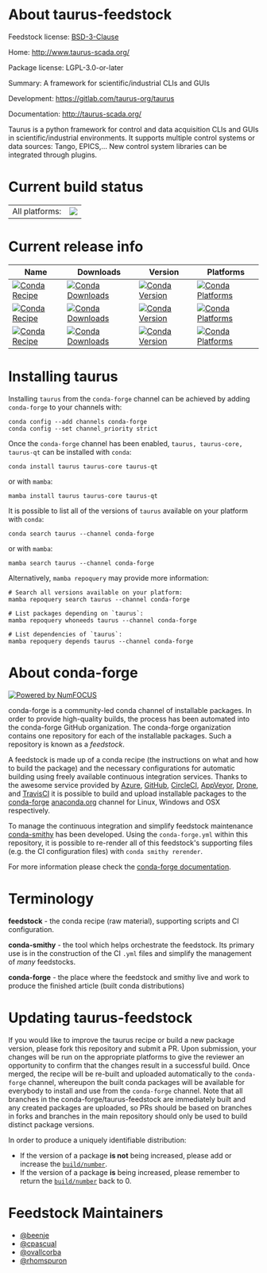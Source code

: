 About taurus-feedstock
======================

Feedstock license: [BSD-3-Clause](https://github.com/conda-forge/taurus-feedstock/blob/main/LICENSE.txt)

Home: http://www.taurus-scada.org/

Package license: LGPL-3.0-or-later

Summary: A framework for scientific/industrial CLIs and GUIs

Development: https://gitlab.com/taurus-org/taurus

Documentation: http://taurus-scada.org/

Taurus is a python framework for control and data
acquisition CLIs and GUIs in scientific/industrial environments.
It supports multiple control systems or data sources: Tango, EPICS,...
New control system libraries can be integrated through plugins.

Current build status
====================


<table><tr><td>All platforms:</td>
    <td>
      <a href="https://dev.azure.com/conda-forge/feedstock-builds/_build/latest?definitionId=11717&branchName=main">
        <img src="https://dev.azure.com/conda-forge/feedstock-builds/_apis/build/status/taurus-feedstock?branchName=main">
      </a>
    </td>
  </tr>
</table>

Current release info
====================

| Name | Downloads | Version | Platforms |
| --- | --- | --- | --- |
| [![Conda Recipe](https://img.shields.io/badge/recipe-taurus-green.svg)](https://anaconda.org/conda-forge/taurus) | [![Conda Downloads](https://img.shields.io/conda/dn/conda-forge/taurus.svg)](https://anaconda.org/conda-forge/taurus) | [![Conda Version](https://img.shields.io/conda/vn/conda-forge/taurus.svg)](https://anaconda.org/conda-forge/taurus) | [![Conda Platforms](https://img.shields.io/conda/pn/conda-forge/taurus.svg)](https://anaconda.org/conda-forge/taurus) |
| [![Conda Recipe](https://img.shields.io/badge/recipe-taurus--core-green.svg)](https://anaconda.org/conda-forge/taurus-core) | [![Conda Downloads](https://img.shields.io/conda/dn/conda-forge/taurus-core.svg)](https://anaconda.org/conda-forge/taurus-core) | [![Conda Version](https://img.shields.io/conda/vn/conda-forge/taurus-core.svg)](https://anaconda.org/conda-forge/taurus-core) | [![Conda Platforms](https://img.shields.io/conda/pn/conda-forge/taurus-core.svg)](https://anaconda.org/conda-forge/taurus-core) |
| [![Conda Recipe](https://img.shields.io/badge/recipe-taurus--qt-green.svg)](https://anaconda.org/conda-forge/taurus-qt) | [![Conda Downloads](https://img.shields.io/conda/dn/conda-forge/taurus-qt.svg)](https://anaconda.org/conda-forge/taurus-qt) | [![Conda Version](https://img.shields.io/conda/vn/conda-forge/taurus-qt.svg)](https://anaconda.org/conda-forge/taurus-qt) | [![Conda Platforms](https://img.shields.io/conda/pn/conda-forge/taurus-qt.svg)](https://anaconda.org/conda-forge/taurus-qt) |

Installing taurus
=================

Installing `taurus` from the `conda-forge` channel can be achieved by adding `conda-forge` to your channels with:

```
conda config --add channels conda-forge
conda config --set channel_priority strict
```

Once the `conda-forge` channel has been enabled, `taurus, taurus-core, taurus-qt` can be installed with `conda`:

```
conda install taurus taurus-core taurus-qt
```

or with `mamba`:

```
mamba install taurus taurus-core taurus-qt
```

It is possible to list all of the versions of `taurus` available on your platform with `conda`:

```
conda search taurus --channel conda-forge
```

or with `mamba`:

```
mamba search taurus --channel conda-forge
```

Alternatively, `mamba repoquery` may provide more information:

```
# Search all versions available on your platform:
mamba repoquery search taurus --channel conda-forge

# List packages depending on `taurus`:
mamba repoquery whoneeds taurus --channel conda-forge

# List dependencies of `taurus`:
mamba repoquery depends taurus --channel conda-forge
```


About conda-forge
=================

[![Powered by
NumFOCUS](https://img.shields.io/badge/powered%20by-NumFOCUS-orange.svg?style=flat&colorA=E1523D&colorB=007D8A)](https://numfocus.org)

conda-forge is a community-led conda channel of installable packages.
In order to provide high-quality builds, the process has been automated into the
conda-forge GitHub organization. The conda-forge organization contains one repository
for each of the installable packages. Such a repository is known as a *feedstock*.

A feedstock is made up of a conda recipe (the instructions on what and how to build
the package) and the necessary configurations for automatic building using freely
available continuous integration services. Thanks to the awesome service provided by
[Azure](https://azure.microsoft.com/en-us/services/devops/), [GitHub](https://github.com/),
[CircleCI](https://circleci.com/), [AppVeyor](https://www.appveyor.com/),
[Drone](https://cloud.drone.io/welcome), and [TravisCI](https://travis-ci.com/)
it is possible to build and upload installable packages to the
[conda-forge](https://anaconda.org/conda-forge) [anaconda.org](https://anaconda.org/)
channel for Linux, Windows and OSX respectively.

To manage the continuous integration and simplify feedstock maintenance
[conda-smithy](https://github.com/conda-forge/conda-smithy) has been developed.
Using the ``conda-forge.yml`` within this repository, it is possible to re-render all of
this feedstock's supporting files (e.g. the CI configuration files) with ``conda smithy rerender``.

For more information please check the [conda-forge documentation](https://conda-forge.org/docs/).

Terminology
===========

**feedstock** - the conda recipe (raw material), supporting scripts and CI configuration.

**conda-smithy** - the tool which helps orchestrate the feedstock.
                   Its primary use is in the construction of the CI ``.yml`` files
                   and simplify the management of *many* feedstocks.

**conda-forge** - the place where the feedstock and smithy live and work to
                  produce the finished article (built conda distributions)


Updating taurus-feedstock
=========================

If you would like to improve the taurus recipe or build a new
package version, please fork this repository and submit a PR. Upon submission,
your changes will be run on the appropriate platforms to give the reviewer an
opportunity to confirm that the changes result in a successful build. Once
merged, the recipe will be re-built and uploaded automatically to the
`conda-forge` channel, whereupon the built conda packages will be available for
everybody to install and use from the `conda-forge` channel.
Note that all branches in the conda-forge/taurus-feedstock are
immediately built and any created packages are uploaded, so PRs should be based
on branches in forks and branches in the main repository should only be used to
build distinct package versions.

In order to produce a uniquely identifiable distribution:
 * If the version of a package **is not** being increased, please add or increase
   the [``build/number``](https://docs.conda.io/projects/conda-build/en/latest/resources/define-metadata.html#build-number-and-string).
 * If the version of a package **is** being increased, please remember to return
   the [``build/number``](https://docs.conda.io/projects/conda-build/en/latest/resources/define-metadata.html#build-number-and-string)
   back to 0.

Feedstock Maintainers
=====================

* [@beenje](https://github.com/beenje/)
* [@cpascual](https://github.com/cpascual/)
* [@ovallcorba](https://github.com/ovallcorba/)
* [@rhomspuron](https://github.com/rhomspuron/)

